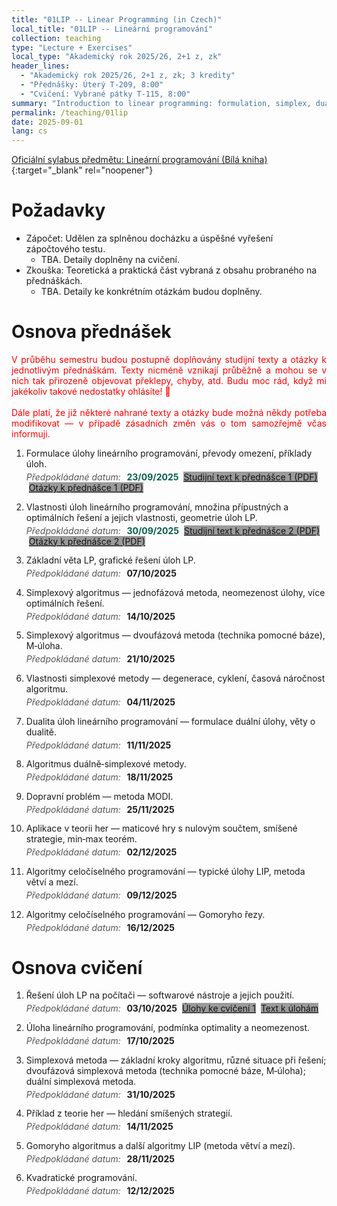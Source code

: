 ```yaml
---
title: "01LIP -- Linear Programming (in Czech)"
local_title: "01LIP -- Lineární programování"
collection: teaching
type: "Lecture + Exercises"
local_type: "Akademický rok 2025/26, 2+1 z, zk"
header_lines:
  - "Akademický rok 2025/26, 2+1 z, zk; 3 kredity"
  - "Přednášky: Úterý T-209, 8:00"
  - "Cvičení: Vybrané pátky T-115, 8:00"
summary: "Introduction to linear programming: formulation, simplex, duality, sensitivity analysis, and applications."
permalink: /teaching/01lip
date: 2025-09-01
lang: cs
---
```


[Oficiální sylabus předmětu: Lineární programování (Bílá kniha)](https://bilakniha.cvut.cz/cs/predmet11339905.html#gsc.tab=0){:target="_blank" rel="noopener"}

Požadavky
======

- Zápočet: Udělen za splněnou docházku a úspěšné vyřešení zápočtového testu.
  - TBA. Detaily doplněny na cvičení.
- Zkouška: Teoretická a praktická část vybraná z obsahu probraného na přednáškách.
  - TBA. Detaily ke konkrétním otázkám budou doplněny.

Osnova přednášek
======

<p style="color: red; text-align: justify;">V průběhu semestru budou postupně doplňovány studijní texty a otázky k jednotlivým přednáškám. Texty nicméně vznikají průběžně a mohou se v nich tak přirozeně objevovat překlepy, chyby, atd. Budu moc rád, když mi jakékoliv takové nedostatky ohlásíte! 🙂
<br>
<br>
Dále platí, že  již některé nahrané texty a otázky bude možná někdy potřeba modifikovat — v případě zásadních změn vás o tom samozřejmě včas informuji.</p>

<style>
.lp-date { margin: 0.25rem 0 0.85rem 0; }
.lp-date .label { color: #555; font-style: italic; font-weight: normal; margin-right: 0.35rem; }
.dark .lp-date .label,
html[data-theme="dark"] .lp-date .label { color: #ffffff; }
.lp-date .date { font-weight: 700; font-style: normal; }
.lp-date .date.past { color: #065f46; font-weight: 700; }
.lp-date .date + .btn { margin-left: 0.25rem; }
.lp-date .btn + .btn { margin-left: 0.25rem; }
.lp-date .btn,
.lp-date .btn-questions { background-color: #9b9b9b; border-color: #9b9b9b; color: #111; }
.lp-date .btn:hover,
.lp-date .btn:focus,
.lp-date .btn-questions:hover,
.lp-date .btn-questions:focus { background-color: #8c8c8c; border-color: #8c8c8c; color: #111; }
html[data-theme="dark"] .lp-date .btn,
html[data-theme="dark"] .lp-date .btn-questions {
  color: #181818;
}
</style>

1. Formulace úlohy lineárního programování, převody omezení, příklady úloh.
   <div class="lp-date"><span class="label">Předpokládané datum:</span> <span class="date past">23/09/2025</span> <a class="btn" href="{{ '/files/pr01.pdf' | relative_url }}" download>Studijní text k přednášce 1 (PDF)</a> <a class="btn btn-questions" href="{{ '/files/pr01cv.pdf' | relative_url }}" download>Otázky k přednášce 1 (PDF)</a></div>
2. Vlastnosti úloh lineárního programování, množina přípustných a optimálních řešení a jejich vlastnosti, geometrie úloh LP.
   <div class="lp-date"><span class="label">Předpokládané datum:</span> <span class="date past">30/09/2025</span> <a class="btn" href="{{ '/files/pr02.pdf' | relative_url }}" download>Studijní text k přednášce 2 (PDF)</a> <a class="btn btn-questions" href="{{ '/files/pr02cv.pdf' | relative_url }}" download>Otázky k přednášce 2 (PDF)</a></div>
3. Základní věta LP, grafické řešení úloh LP.
   <div class="lp-date"><span class="label">Předpokládané datum:</span> <span class="date">07/10/2025</span></div>
4. Simplexový algoritmus — jednofázová metoda, neomezenost úlohy, více optimálních řešení.
   <div class="lp-date"><span class="label">Předpokládané datum:</span> <span class="date">14/10/2025</span></div>
5. Simplexový algoritmus — dvoufázová metoda (technika pomocné báze), M‑úloha.
   <div class="lp-date"><span class="label">Předpokládané datum:</span> <span class="date">21/10/2025</span></div>
6. Vlastnosti simplexové metody — degenerace, cyklení, časová náročnost algoritmu.
   <div class="lp-date"><span class="label">Předpokládané datum:</span> <span class="date">04/11/2025</span></div>
7. Dualita úloh lineárního programování — formulace duální úlohy, věty o dualitě.
   <div class="lp-date"><span class="label">Předpokládané datum:</span> <span class="date">11/11/2025</span></div>
8. Algoritmus duálně‑simplexové metody.
   <div class="lp-date"><span class="label">Předpokládané datum:</span> <span class="date">18/11/2025</span></div>
9. Dopravní problém — metoda MODI.
   <div class="lp-date"><span class="label">Předpokládané datum:</span> <span class="date">25/11/2025</span></div>
10. Aplikace v teorii her — maticové hry s nulovým součtem, smíšené strategie, min‑max teorém.
    <div class="lp-date"><span class="label">Předpokládané datum:</span> <span class="date">02/12/2025</span></div>
11. Algoritmy celočíselného programování — typické úlohy LIP, metoda větví a mezí.
    <div class="lp-date"><span class="label">Předpokládané datum:</span> <span class="date">09/12/2025</span></div>
12. Algoritmy celočíselného programování — Gomoryho řezy.
    <div class="lp-date"><span class="label">Předpokládané datum:</span> <span class="date">16/12/2025</span></div>

Osnova cvičení
======

1. Řešení úloh LP na počítači — softwarové nástroje a jejich použití.
   <div class="lp-date"><span class="label">Předpokládané datum:</span> <span class="date">03/10/2025</span> <a class="btn" href="{{ '/files/cv1.zip' | relative_url }}" download>Úlohy ke cvičení 1</a> <a class="btn" href="{{ '/files/cv1-text.pdf' | relative_url }}" download>Text k úlohám</a></div>
2. Úloha lineárního programování, podmínka optimality a neomezenost.
   <div class="lp-date"><span class="label">Předpokládané datum:</span> <span class="date">17/10/2025</span></div>
3. Simplexová metoda — základní kroky algoritmu, různé situace při řešení; dvoufázová simplexová metoda (technika pomocné báze, M‑úloha); duální simplexová metoda.
   <div class="lp-date"><span class="label">Předpokládané datum:</span> <span class="date">31/10/2025</span></div>
4. Příklad z teorie her — hledání smíšených strategií.
   <div class="lp-date"><span class="label">Předpokládané datum:</span> <span class="date">14/11/2025</span></div>
5. Gomoryho algoritmus a další algoritmy LIP (metoda větví a mezí).
   <div class="lp-date"><span class="label">Předpokládané datum:</span> <span class="date">28/11/2025</span></div>
6. Kvadratické programování.
   <div class="lp-date"><span class="label">Předpokládané datum:</span> <span class="date">12/12/2025</span></div>
